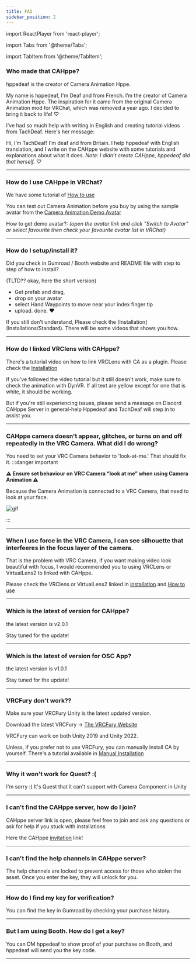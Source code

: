 ```yaml
---
title: FAQ
sidebar_position: 2
---
```


import ReactPlayer from 'react-player';

import Tabs from '@theme/Tabs';

import TabItem from '@theme/TabItem';

### Who made that CAHppe?
hppedeaf is the creator of Camera Animation Hppe.

My name is hppedeaf, I'm Deaf and from French. I’m the creator of Camera Animation Hppe. The inspiration for it came from the original Camera Animation mod for VRChat, which was removed a year ago. I decided to bring it back to life! ♡

I’ve had so much help with writing in English and creating tutorial videos from TachDeaf. Here's her message:

Hi, I’m TachDeaf! I'm deaf and from Britain. I help hppedeaf with English translation, and I write on the CAHppe website with some tutorials and explanations about what it does. _Note: I didn’t create CAHppe, hppedeaf did that herself._ ♡

<!-- VIDEO SHOW WHO YOU ARE HERE -->

<ReactPlayer playing controls url=''/>


___

### How do I use CAHppe in VRChat?
We have some tutorial of [How to use](How%20To%20Use/Standard)

You can test out Camera Animation before you buy by using the sample avatar from the [Camera Animation Demo Avatar](https://vrchat.com/home/avatar/avtr_89e2b4e1-7a6a-4dbc-9c06-dfef99ec0472)

How to get demo avatar?: _(open the avatar link and click "Switch to Avatar" or select favourite then check your favourite avatar list in VRChat)_

___

### How do I setup/install it?
Did you check in Gumroad / Booth website and README file with step to step of how to install? <p></p>
(TLTD?? okay, here the short version)
- Get prefab and drag,
- drop on your avatar
- select Hand Waypoints to move near your index finger tip
- upload. done. ❤️

<p></p>If you still don't understand, Please check the [Installation](Installations/Standard). There will be some videos that shows you how.

___

### How do I linked VRClens with CAHppe?
There's a tutorial video on how to link VRCLens with CA as a plugin. Please check the [Installation](Installations/With%20VRCLens)

If you've followed the video tutorial but it still doesn't work, make sure to check the animation with DynVR. If all text are yellow except for one that is white, it should be working.

But if you're still experiencing issues, please send a message on Discord CAHppe Server in ⁠general-help Hppedeaf and TachDeaf will step in to assist you.

___

### CAHppe camera doesn't appear, glitches, or turns on and off repeatedly in the VRC Camera. What did I do wrong?
You need to set your VRC Camera behavior to 'look-at-me.' That should fix it.
:::danger important

**⚠️ Ensure set behaviour on VRC Camera “look at me” when using Camera Animation ⚠️**

Because the Camera Animation is connected to a VRC Camera, that need to look at your face.

![gif](@site/static/img/LookAtMeBehaviour.webp)

:::

___

### When I use force in the VRC Camera, I can see silhouette that interfeeres in the focus layer of the camera.
That is the problem with VRC Camera, if you want making video look beautiful with focus, I would recommended you to using VRCLens or VirtualLens2 to linked with CAHppe.

Please check the VRClens or VirtualLens2 linked in [installation](Installations/With%20VRCLens) and [How to use](How%20To%20Use/VRCLens)

___

### Which is the latest of version for CAHppe?
the latest version is v2.0.1

Stay tuned for the update! 

___

### Which is the latest of version for OSC App?
the latest version is v1.0.1

Stay tuned for the update!

___

### VRCFury don't work??
Make sure your VRCFury Unity is the latest updated version.

Download the latest VRCFury -> [The VRCFury Website](https://vrcfury.com/download)

VRCFury can work on both Unity 2019 and Unity 2022.

Unless, if you prefer not to use VRCFury, you can manually install CA by yourself. There's a tutorial available in [Manual Installation](Manual%20Installation/Standard)

___

### Why it won't work for Quest? :(
I'm sorry :( It's Quest that it can't support with Camera Component in Unity

___

### I can't find the CAHppe server, how do I join?
CAHppe server link is open, please feel free to join and ask any questions or ask for help if you stuck with installations

Here the CAHppe [invitation](https://discord.gg/KFPUU3pEKg) link!

___

### I can't find the help channels in CAHppe server?
The help channels are locked to prevent access for those who stolen the asset. Once you enter the key, they will unlock for you.

___

### How do I find my key for verification?
You can find the key in Gumroad by checking your purchase history.

___

### But I am using Booth. How do I get a key?
You can DM hppedeaf to show proof of your purchase on Booth, and hppedeaf will send you the key code. 

___

<!--This Page is completed.-->